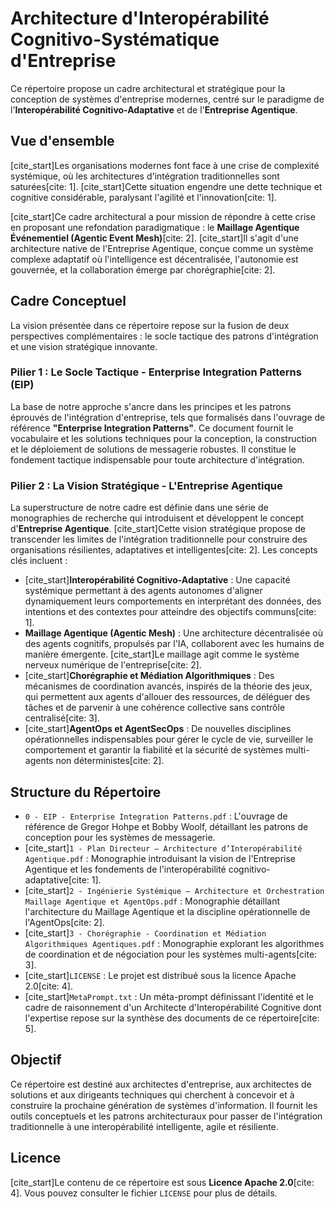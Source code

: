 # Architecture d'Interopérabilité Cognitivo-Systématique d'Entreprise

Ce répertoire propose un cadre architectural et stratégique pour la conception de systèmes d'entreprise modernes, centré sur le paradigme de l'**Interopérabilité Cognitivo-Adaptative** et de l'**Entreprise Agentique**.

## Vue d'ensemble

[cite_start]Les organisations modernes font face à une crise de complexité systémique, où les architectures d'intégration traditionnelles sont saturées[cite: 1]. [cite_start]Cette situation engendre une dette technique et cognitive considérable, paralysant l'agilité et l'innovation[cite: 1].

[cite_start]Ce cadre architectural a pour mission de répondre à cette crise en proposant une refondation paradigmatique : le **Maillage Agentique Événementiel (Agentic Event Mesh)**[cite: 2]. [cite_start]Il s'agit d'une architecture native de l'Entreprise Agentique, conçue comme un système complexe adaptatif où l'intelligence est décentralisée, l'autonomie est gouvernée, et la collaboration émerge par chorégraphie[cite: 2].

## Cadre Conceptuel

La vision présentée dans ce répertoire repose sur la fusion de deux perspectives complémentaires : le socle tactique des patrons d'intégration et une vision stratégique innovante.

### Pilier 1 : Le Socle Tactique - Enterprise Integration Patterns (EIP)

La base de notre approche s'ancre dans les principes et les patrons éprouvés de l'intégration d'entreprise, tels que formalisés dans l'ouvrage de référence **"Enterprise Integration Patterns"**. Ce document fournit le vocabulaire et les solutions techniques pour la conception, la construction et le déploiement de solutions de messagerie robustes. Il constitue le fondement tactique indispensable pour toute architecture d'intégration.

### Pilier 2 : La Vision Stratégique - L'Entreprise Agentique

La superstructure de notre cadre est définie dans une série de monographies de recherche qui introduisent et développent le concept d'**Entreprise Agentique**. [cite_start]Cette vision stratégique propose de transcender les limites de l'intégration traditionnelle pour construire des organisations résilientes, adaptatives et intelligentes[cite: 2]. Les concepts clés incluent :

* [cite_start]**Interopérabilité Cognitivo-Adaptative** : Une capacité systémique permettant à des agents autonomes d'aligner dynamiquement leurs comportements en interprétant des données, des intentions et des contextes pour atteindre des objectifs communs[cite: 1].
* **Maillage Agentique (Agentic Mesh)** : Une architecture décentralisée où des agents cognitifs, propulsés par l'IA, collaborent avec les humains de manière émergente. [cite_start]Le maillage agit comme le système nerveux numérique de l'entreprise[cite: 2].
* [cite_start]**Chorégraphie et Médiation Algorithmiques** : Des mécanismes de coordination avancés, inspirés de la théorie des jeux, qui permettent aux agents d'allouer des ressources, de déléguer des tâches et de parvenir à une cohérence collective sans contrôle centralisé[cite: 3].
* [cite_start]**AgentOps et AgentSecOps** : De nouvelles disciplines opérationnelles indispensables pour gérer le cycle de vie, surveiller le comportement et garantir la fiabilité et la sécurité de systèmes multi-agents non déterministes[cite: 2].

## Structure du Répertoire

* `0 - EIP - Enterprise Integration Patterns.pdf` : L'ouvrage de référence de Gregor Hohpe et Bobby Woolf, détaillant les patrons de conception pour les systèmes de messagerie.
* [cite_start]`1 - Plan Directeur – Architecture d’Interopérabilité Agentique.pdf` : Monographie introduisant la vision de l'Entreprise Agentique et les fondements de l'interopérabilité cognitivo-adaptative[cite: 1].
* [cite_start]`2 - Ingénierie Systémique – Architecture et Orchestration Maillage Agentique et AgentOps.pdf` : Monographie détaillant l'architecture du Maillage Agentique et la discipline opérationnelle de l'AgentOps[cite: 2].
* [cite_start]`3 - Chorégraphie - Coordination et Médiation Algorithmiques Agentiques.pdf` : Monographie explorant les algorithmes de coordination et de négociation pour les systèmes multi-agents[cite: 3].
* [cite_start]`LICENSE` : Le projet est distribué sous la licence Apache 2.0[cite: 4].
* [cite_start]`MetaPrompt.txt` : Un méta-prompt définissant l'identité et le cadre de raisonnement d'un Architecte d'Interopérabilité Cognitive dont l'expertise repose sur la synthèse des documents de ce répertoire[cite: 5].

## Objectif

Ce répertoire est destiné aux architectes d'entreprise, aux architectes de solutions et aux dirigeants techniques qui cherchent à concevoir et à construire la prochaine génération de systèmes d'information. Il fournit les outils conceptuels et les patrons architecturaux pour passer de l'intégration traditionnelle à une interopérabilité intelligente, agile et résiliente.

## Licence

[cite_start]Le contenu de ce répertoire est sous **Licence Apache 2.0**[cite: 4]. Vous pouvez consulter le fichier `LICENSE` pour plus de détails.
